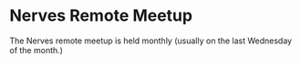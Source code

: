 # Nerves Remote Meetup

The Nerves remote meetup is held monthly (usually on the last Wednesday of the month.)
